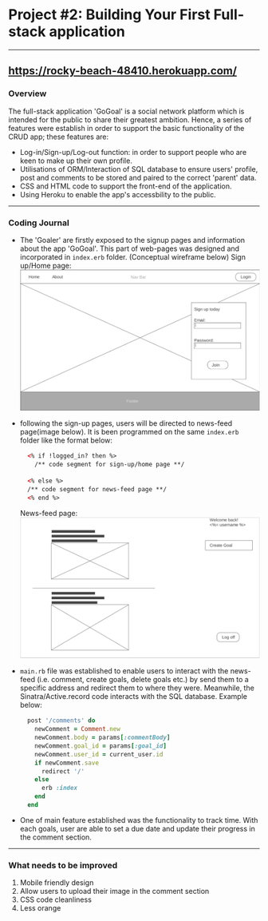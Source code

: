 # Project #2: Building Your First Full-stack application
---
https://rocky-beach-48410.herokuapp.com/
---
### Overview
The full-stack application 'GoGoal' is a social network platform which is intended for the public to share their greatest ambition.
Hence, a series of features were establish in order to support the basic functionality of the CRUD app; these features are:
  * Log-in/Sign-up/Log-out function: in order to support people who are keen to make up their own profile.
  * Utilisations of ORM/Interaction of SQL database to ensure users' profile, post and comments to be stored and paired to the correct 'parent' data.
  * CSS and HTML code to support the front-end of the application.
  * Using Heroku to enable the app's accessbility to the public.
___
### Coding Journal
  * The 'Goaler' are firstly exposed to the signup pages and information about the app 'GoGoal'. This part of web-pages was designed and incorporated in `index.erb` folder. (Conceptual wireframe below)
    Sign up/Home page:
      ![alt text](images/wf4.png)
  * following the sign-up pages, users will be directed to news-feed page(image below). It is been programmed on the same `index.erb` folder like the format below:

    ```HTML
      <% if !logged_in? then %>
        /** code segment for sign-up/home page **/

      <% else %>
      /** code segment for news-feed page **/
      <% end %>
    ```

    News-feed page:
      ![alt text](images/wf1.png)

  * `main.rb` file was established to enable users to interact with the news-feed (i.e. comment, create goals, delete goals etc.) by send them to a specific address and redirect them to where they were. Meanwhile, the Sinatra/Active.record code interacts with the SQL database. Example below:

    ```ruby
      post '/comments' do
        newComment = Comment.new
        newComment.body = params[:commentBody]
        newComment.goal_id = params[:goal_id]
        newComment.user_id = current_user.id
        if newComment.save
          redirect '/'
        else
          erb :index
        end
      end
    ```
  * One of main feature established was the functionality to track time. With each goals, user are able to set a due date and update their progress in the comment section.

___

### What needs to be improved
  1. Mobile friendly design
  2. Allow users to upload their image in the comment section
  3. CSS code cleanliness
  4. Less orange
